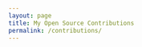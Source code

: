 ```yaml
---
layout: page
title: My Open Source Contributions
permalink: /contributions/
---
```


<!--
The first column, Contribution, must be a hyperlink to the actual contribution,
such as the Wikipedia edit or pull request, etc., with a suitable name.
Type of the contribution should be "Wikipedia edit", "OpenStreet Map feature",
"Project Documentation", "Project Code", "Blog Edit", etc.






| Week #       | Contribution (Link)  | Type  | Description |
|5|:OSM Changeset|:OpenSteetMap Feature|:I updated some of the information for La Chula|
|  5   | OSM Changeset  | OpenSteetMap Feature|  I updated some of the information for La Chula |
|     |     |     |      |
|     |     |     |      |
